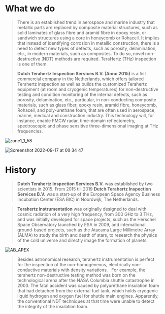  
# What we do

>There is an established trend in aerospace and marine industry that metallic parts are replaced by composite material structures, such as solid laminates of glass fibre and aramid fibre in epoxy resin, or sandwich structures using a core in honeycomb or Rohacell. It implies that instead of identifying corrosion in metallic construction, there is a need to detect new types of defects, such as porosity, delamination, etc., in modern materials, such as composites. To do so, novel non-destructive (NDT) methods are required. TeraHertz (THz) inspection is one of them.
> 
> **Dutch Terahertz Inspection Services B.V. (Anno 2015)** is a fist commercial company in the Netherlands, which offers tailored Terahertz inspection as well as builds the customized Terahertz equipment (at room and cryogenic temperatures) for non-destructive testing and condition monitoring of the internal defects, such as porosity, delamination, etc., particular, in non-conducting composite materials, such as glass fiber, epoxy resin, aramid fibre, honeycomb, Rohacell, and poly-urethane foam, that are often used in aerospace, marine, medical and construction industry. This technology will, for instance, enable FMCW radar, time-domain reflectometry, spectroscopic and phase sensitive three-dimensional imaging at THz frequencies. 


![zone1_1_58](https://user-images.githubusercontent.com/113699308/190717278-7e2a7530-10a6-414f-9f38-24193cf775dc.jpg)


![Screenshot 2022-09-17 at 00 34 47](https://user-images.githubusercontent.com/113699308/190826583-7e9f572a-f8ee-43de-bc37-25c30af9d470.png)

# History

> **Dutch Terahertz Inspection Services B.V.** was established by two scientists in 2015. From 2015 till 2019 **Dutch Terahertz Inspection Services B.V.** was a start-up of the European Space Agency Business Incubation Center (ESA BIC) in Noordwijk, The Netherlands.

>**Terahertz instrumentation** was originally designed to deal with cosmic radiation of a very high frequency, from 300 GHz to 3 THz, and was initially developed for space projects, such as the Herschel Space Observatory launched by ESA in 2009, and international ground-based projects, such as the Atacama Large Millimetre Array (ALMA) to study the birth and death of stars, to research the physics of the cold universe and directly image the formation of planets.  

![AB_APEX](https://user-images.githubusercontent.com/113699308/190753016-3caa488e-443d-4812-9a8f-36ce8a07e2a5.jpg)


>Besides astronomical research, terahertz instrumentation is perfect for the inspection of the non-homogeneous, electrically non-conductive materials with density variations.  
For example, the terahertz non-destructive testing method was born on the technological arena after the NASA Columbia shuttle catastrophe in 2003. The fatal accident was caused by polyurethane insulation foam that had detached from the external fuel tank, which holds cryogenic liquid hydrogen and oxygen fuel for shuttle main engines. Apparently, the conventional NDT techniques at that time were unable to detect the integrity of the insulation foam.



